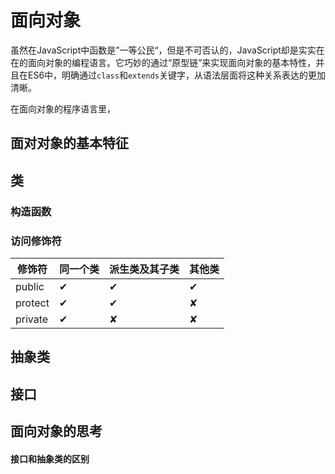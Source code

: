 # 面向对象
虽然在JavaScript中函数是”一等公民“，但是不可否认的，JavaScript却是实实在在的面向对象的编程语言。它巧妙的通过“原型链”来实现面向对象的基本特性，并且在ES6中，明确通过`class`和`extends`关键字，从语法层面将这种关系表达的更加清晰。

在面向对象的程序语言里，

## 面对对象的基本特征

## 类

### 构造函数

### 访问修饰符

| 修饰符  | 同一个类 | 派生类及其子类 | 其他类 |
| ------- | -------- | -------------- | ------ |
| public  | ✔        | ✔              | ✔      |
| protect | ✔        | ✔              |   ✘      |
| private | ✔        | ✘              | ✘      |

## 抽象类

## 接口

## 面向对象的思考

#### 接口和抽象类的区别

